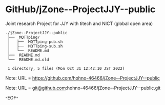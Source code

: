 # GitHub/jZone--ProjectJJY--public

Joint research Project for JJY with titech and NICT (global open area)

    ./jZone--ProjectJJY--public
     ├──  MQTTping/
     │   ├──  MQTTping-pub.sh
     │   ├──  MQTTping-sub.sh
     │   └──  README.md
     ├──  README.md
     └──  README.md.old
     
     1 directory, 5 files (Mon Oct 31 12:42:10 JST 2022)


Note: URL = https://github.com/hohno-46466/jZone--ProjectJJY--public

Note: URL = git@github.com:hohno-46466/jZone--ProjectJJY--public.git

-EOF-
